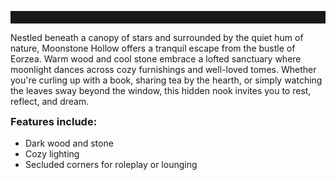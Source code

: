 <!--meta
{
  "title": "Moonstone Hollow",
  "price": "$9.99",
  "stripe": "https://crimson-coil.lemonsqueezy.com/buy/1d8dbbfa-e5dc-4dec-bdd0-517f60cd90ae",
  "images": [
    "./images/moonstone-hollow-interior-1.png",
    "./images/moonstone-hollow-interior-2.png",
    "./images/moonstone-hollow-interior-3.png"
  ],
  "filters": {
    "Size": ["Apartment", "FC Room"],
    "Style": ["Rustic", "Lofted", "Cozy"],
    "Theme": ["Dark", "Fantasy", "Nature"],
    "Colors": ["Warm Neutrals", "Earth Tones"],
    "Features": ["Loft", "Library"],
    "Mood": ["Tranquil", "Inviting", "Romantic"],
    "Purpose": ["Roleplay", "Reading Nook", "Personal Retreat"]
  }
}
-->

<hr style="height: 20px; border-color: transparent;">

Nestled beneath a canopy of stars and surrounded by the quiet hum of nature, Moonstone Hollow offers a tranquil escape from the bustle of Eorzea. Warm wood and cool stone embrace a lofted sanctuary where moonlight dances across cozy furnishings and well-loved tomes. Whether you're curling up with a book, sharing tea by the hearth, or simply watching the leaves sway beyond the window, this hidden nook invites you to rest, reflect, and dream. 

<h3 style="margin-top: 10px;">Features include:</h3>

<ul style="padding-left: 1.5rem; margin-top: 0.5rem;">
  <li>Dark wood and stone</li>
  <li>Cozy lighting</li>
  <li>Secluded corners for roleplay or lounging</li>
</ul>

